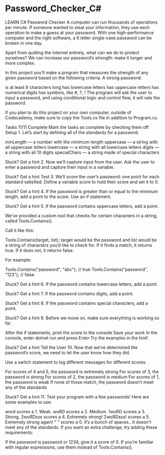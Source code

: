 # Password_Checker_C#
LEARN C#
Password Checker
A computer can run thousands of operations per minute. If someone wanted to steal your information, they use each operation to make a guess at your password. With one high-performance computer and the right software, a 6 letter single-case password can be broken in one day.

Apart from quitting the internet entirely, what can we do to protect ourselves? We can increase our password’s strength: make it longer and more complex.

In this project you’ll make a program that measures the strength of any given password based on the following criteria. A strong password:

is at least 8 characters long
has lowercase letters
has uppercase letters
has numerical digits
has symbols, like #, ?, !
The program will ask the user to input a password, and using conditional logic and control flow, it will rate the password.

If you plan to do this project on your own computer, outside of Codecademy, make sure to copy the Tools.cs file in addition to Program.cs.

Tasks
11/11 Complete
Mark the tasks as complete by checking them off
Setup
1.
Let’s start by defining all of the standards for a password.

minLength — a number with the minimum length
uppercase — a string with all uppercase letters
lowercase — a string with all lowercase letters
digits — a string with all 10 digits
specialChars — a string made of special characters

Stuck? Get a hint
2.
Now we’ll capture input from the user. Ask the user to enter a password and capture their input in a variable.


Stuck? Get a hint
Test
3.
We’ll score the user’s password: one point for each standard satisfied. Define a variable score to hold their score and set it to 0.


Stuck? Get a hint
4.
If the password is greater than or equal to the minimum length, add a point to the score. Use an if statement.


Stuck? Get a hint
5.
If the password contains uppercase letters, add a point.

We’ve provided a custom tool that checks for certain characters in a string, called Tools.Contains().

Call it like this:

Tools.Contains(target, list);
target would be the password and list would be a string of characters you’d like to check for. If it finds a match, it returns true. If it does not, it returns false.

For example:

Tools.Contains("password", "abc"); // true
Tools.Contains("password", "123"); // false

Stuck? Get a hint
6.
If the password contains lowercase letters, add a point.


Stuck? Get a hint
7.
If the password contains digits, add a point.


Stuck? Get a hint
8.
If the password contains special characters, add a point.


Stuck? Get a hint
9.
Before we move on, make sure everything is working so far.

After the if statements, print the score to the console
Save your work
In the console, enter dotnet run and press Enter
Try the examples in the hint!

Stuck? Get a hint
Tell the User
10.
Now that we’ve determined the password’s score, we need to let the user know how they did.

Use a switch statement to log different messages for different scores:

For scores of 4 and 5, the password is extremely strong
For scores of 3, the password is strong
For scores of 2, the password is medium
For scores of 1, the password is weak
If none of those match, the password doesn’t meet any of the standards

Stuck? Get a hint
11.
Test your program with a few passwords! Here are some examples to use:

word scores a 1. Weak.
woRD scores a 2. Medium.
1woRD scores a 3. Strong.
2woRDsss scores a 4. Extremely strong!
2woRDsss! scores a 5. Extremely strong again!
" " scores a 0. It’s a bunch of spaces…It doesn’t meet any of the standards.
If you want an extra challenge, try adding these requirements:

If the password is password or 1234, give it a score of 0.
If you’re familiar with regular expressions, use them instead of Tools.Contains().
